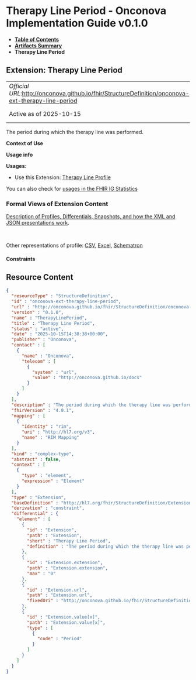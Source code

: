 # Therapy Line Period - Onconova Implementation Guide v0.1.0

* [**Table of Contents**](toc.md)
* [**Artifacts Summary**](artifacts.md)
* **Therapy Line Period**

## Extension: Therapy Line Period 

| | |
| :--- | :--- |
| *Official URL*:http://onconova.github.io/fhir/StructureDefinition/onconova-ext-therapy-line-period | *Version*:0.1.0 |
| Active as of 2025-10-15 | *Computable Name*:TherapyLinePeriod |

The period during which the therapy line was performed.

**Context of Use**

**Usage info**

**Usages:**

* Use this Extension: [Therapy Line Profile](StructureDefinition-onconova-therapy-line.md)

You can also check for [usages in the FHIR IG Statistics](https://packages2.fhir.org/xig/onconova.fhir|current/StructureDefinition/onconova-ext-therapy-line-period)

### Formal Views of Extension Content

 [Description of Profiles, Differentials, Snapshots, and how the XML and JSON presentations work](http://build.fhir.org/ig/FHIR/ig-guidance/readingIgs.html#structure-definitions). 

 

Other representations of profile: [CSV](StructureDefinition-onconova-ext-therapy-line-period.csv), [Excel](StructureDefinition-onconova-ext-therapy-line-period.xlsx), [Schematron](StructureDefinition-onconova-ext-therapy-line-period.sch) 

#### Constraints



## Resource Content

```json
{
  "resourceType" : "StructureDefinition",
  "id" : "onconova-ext-therapy-line-period",
  "url" : "http://onconova.github.io/fhir/StructureDefinition/onconova-ext-therapy-line-period",
  "version" : "0.1.0",
  "name" : "TherapyLinePeriod",
  "title" : "Therapy Line Period",
  "status" : "active",
  "date" : "2025-10-15T14:38:38+00:00",
  "publisher" : "Onconova",
  "contact" : [
    {
      "name" : "Onconova",
      "telecom" : [
        {
          "system" : "url",
          "value" : "http://onconova.github.io/docs"
        }
      ]
    }
  ],
  "description" : "The period during which the therapy line was performed.",
  "fhirVersion" : "4.0.1",
  "mapping" : [
    {
      "identity" : "rim",
      "uri" : "http://hl7.org/v3",
      "name" : "RIM Mapping"
    }
  ],
  "kind" : "complex-type",
  "abstract" : false,
  "context" : [
    {
      "type" : "element",
      "expression" : "Element"
    }
  ],
  "type" : "Extension",
  "baseDefinition" : "http://hl7.org/fhir/StructureDefinition/Extension|4.0.1",
  "derivation" : "constraint",
  "differential" : {
    "element" : [
      {
        "id" : "Extension",
        "path" : "Extension",
        "short" : "Therapy Line Period",
        "definition" : "The period during which the therapy line was performed."
      },
      {
        "id" : "Extension.extension",
        "path" : "Extension.extension",
        "max" : "0"
      },
      {
        "id" : "Extension.url",
        "path" : "Extension.url",
        "fixedUri" : "http://onconova.github.io/fhir/StructureDefinition/onconova-ext-therapy-line-period"
      },
      {
        "id" : "Extension.value[x]",
        "path" : "Extension.value[x]",
        "type" : [
          {
            "code" : "Period"
          }
        ]
      }
    ]
  }
}

```
